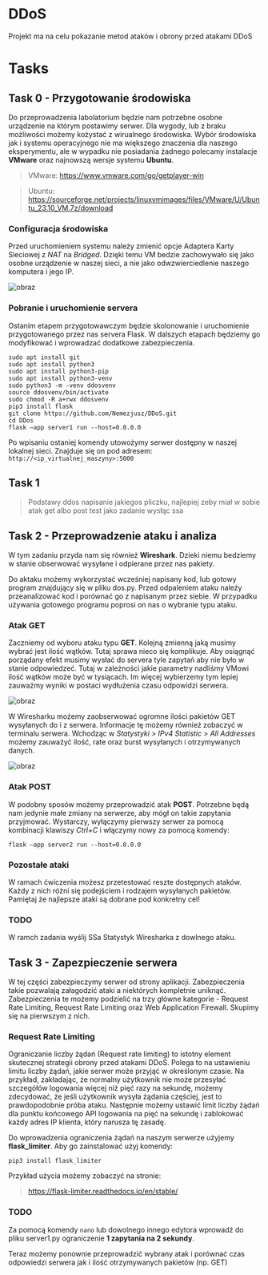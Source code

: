 # DDoS
Projekt ma na celu pokazanie metod ataków i obrony przed atakami DDoS

# Tasks

## Task 0 - Przygotowanie środowiska 
Do przeprowadzenia labolatorium będzie nam potrzebne osobne urządzenie na którym postawimy serwer. Dla wygody, lub z braku możliwości możemy kożystać z wirualnego środowiska. Wybór środowiska jak i systemu operacyjnego nie ma większego znaczenia dla naszego eksperymentu, ale w wypadku nie posiadania żadnego polecamy instalacje **VMware** oraz najnowszą wersje systemu **Ubuntu**.

> VMware: https://www.vmware.com/go/getplayer-win

> Ubuntu: https://sourceforge.net/projects/linuxvmimages/files/VMware/U/Ubuntu_23.10_VM.7z/download

### Configuracja środowiska
Przed uruchomieniem systemu należy zmienić opcje Adaptera Karty Sieciowej z *NAT* na *Bridged*. Dzięki temu VM bedzie zachowywało się jako osobne urządzenie w naszej sieci, a nie jako odwzwierciedlenie naszego komputera i jego IP.

![obraz](https://github.com/Nemezjusz/DDoS/assets/50834734/38a1d8c9-78cb-4bd2-a5e1-05aa2fbebeab)

### Pobranie i uruchomienie servera
Ostanim etapem przygotowawczym będzie skolonowanie i uruchomienie przygotowanego przez nas servera Flask. W dalszych etapach będziemy go modyfikować i wprowadzać dodatkowe zabezpieczenia. 
```
sudo apt install git
sudo apt install python3
sudo apt install python3-pip
sudo apt install python3-venv
sudo python3 -m -venv ddosvenv
source ddosvenv/bin/activate
sudo chmod -R a+rwx ddosvenv
pip3 install flask
git clone https://github.com/Nemezjusz/DDoS.git
cd DDos
flask –app server1 run --host=0.0.0.0
```
Po wpisaniu ostaniej komendy utowożymy serwer dostępny w naszej lokalnej sieci. Znajduje się on pod adresem: `http://<ip_virtualnej_maszyny>:5000`

## Task 1
> Podstawy ddos
> napisanie jakiegos pliczku, najlepiej zeby miał w sobie atak get albo post
> test
> jako zadanie wysłąc ssa 


## Task 2 - Przeprowadzenie ataku i analiza 
W tym zadaniu przyda nam się również **Wireshark**. Dzieki niemu bedziemy w stanie obserwować wysyłane i odpierane przez nas pakiety.

Do aktaku możemy wykorzystać wcześniej napisany kod, lub gotowy program znajdujący się w pliku dos.py. Przed odpaleniem ataku należy przeanalizować kod i porównać go z napisanym przez siebie.
W przypadku używania gotowego programu poprosi on nas o wybranie typu ataku. 

### Atak GET
Zaczniemy od wyboru ataku typu **GET**. Kolejną zmienną jaką musimy wybrać jest ilość wątków. Tutaj sprawa nieco się komplikuje. 
Aby osiągnąć porządany efekt musimy wysłać do servera tyle zapytań aby nie było w stanie odpowiedzeć. Tutaj w zależności jakie parametry nadliśmy VMowi ilość wątków może być w tysiącach. Im więcej wybierzemy tym lepiej zauważmy wyniki w postaci wydłużenia czasu odpowidzi serwera.

![obraz](https://github.com/Nemezjusz/DDoS/assets/50834734/ed5ba84f-a3c2-4f7a-bb17-977728044dc7)

W Wiresharku możemy zaobserwować ogromne ilości pakietów GET wysyłanych do i z serwera. Informacje tę możemy również zobaczyć w terminalu serwera.
Wchodząc w *Statystyki* > *IPv4 Statistic* > *All Addresses* możemy zauważyć ilość, rate oraz burst wysyłanych i otrzymywanych danych.

![obraz](https://github.com/Nemezjusz/DDoS/assets/50834734/84bad358-8358-4697-b64d-2107aae12c2d)

### Atak POST
W podobny sposów możemy przeprowadzić atak **POST**. Potrzebne będą nam jedynie małe zmiany na serwerze, aby mógł on takie zapytania przyjmować. 
Wystarczy, wyłączymy pierwszy serwer za pomocą kombinacji klawiszy *Ctrl+C* i włączymy nowy za pomocą komendy: 

`flask –app server2 run --host=0.0.0.0`

### Pozostałe ataki
W ramach ćwiczenia możesz przetestować reszte dostępnych ataków. Każdy z nich różni się podejściem i rodzajem wysyłanych pakietów. Pamiętaj że najlepsze ataki są dobrane pod konkretny cel!

### TODO
W ramch zadania wyślij SSa Statystyk Wiresharka z dowlnego ataku.


## Task 3 - Zapezpieczenie serwera
W tej części zabezpieczymy serwer od strony aplikacji. Zabezpieczenia takie pozwalają załagodzić ataki a niektórych kompletnie uniknąć. Zabezpieczenia te możemy podzielić na trzy główne kategorie - Request Rate Limiting, Request Rate Limiting oraz Web Application Firewall. Skupimy się na pierwszym z nich.

### Request Rate Limiting

Ograniczanie liczby żądań (Request rate limiting) to istotny element skutecznej strategii obrony przed atakami DDoS. Polega to na ustawieniu limitu liczby żądań, jakie serwer może przyjąć w określonym czasie. Na przykład, zakładając, że normalny użytkownik nie może przesyłać szczegółów logowania więcej niż pięć razy na sekundę, możemy zdecydować, że jeśli użytkownik wysyła żądania częściej, jest to prawdopodobnie próba ataku. Następnie możemy ustawić limit liczby żądań dla punktu końcowego API logowania na pięć na sekundę i zablokować każdy adres IP klienta, który narusza tę zasadę.

Do wprowadzenia ograniczenia żądań na naszym serwerze użyjemy **flask_limiter**. Aby go zainstalować użyj komendy:

```pip3 install flask_limiter```

Przykład użycia możemy zobaczyć na stronie: 
> https://flask-limiter.readthedocs.io/en/stable/

### TODO
Za pomocą komendy `nano` lub dowolnego innego edytora wprowadź do pliku server1.py ograniczenie **1 zapytania na 2 sekundy**.

Teraz możemy ponownie przeprowadzić wybrany atak i porównać czas odpowiedzi serwera jak i ilość otrzymywanych pakietów (np. GET)

